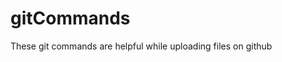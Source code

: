 # gitCommands                              
These git commands are helpful while uploading files on github

